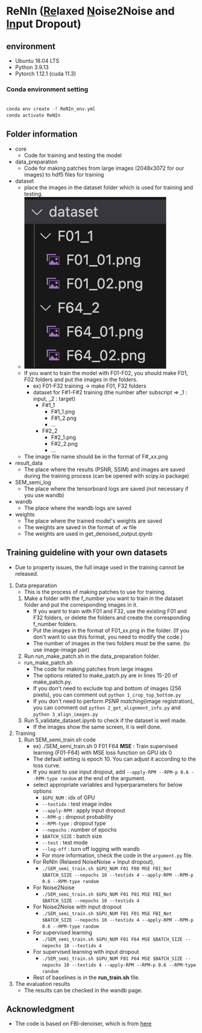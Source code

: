 # ReNIn (<u>Re</u>laxed <u>N</u>oise2Noise and <u>In</u>put Dropout)
## environment
- Ubuntu 18.04 LTS
- Python 3.9.13
- Pytorch 1.12.1 (cuda 11.3)
### Conda environment setting
```bash

conda env create -f ReNIn_env.yml
conda activate ReNIn

```

## Folder information
- core
  - Code for training and testing the model
- data_preparation
  - Code for making patches from large images (2048x3072 for our images) to hdf5 files for training
- dataset
  - place the images in the dataset folder which is used for training and testing.
  - ![Alt text](./figure/dataset_example.png)
  - If you want to train the model with F01-F02, you should make F01, F02 folders and put the images in the folders.
    - ex) F01-F32 training -> make F01, F32 folders
    - dataset for F#1-F#2 training (the number after subscript => _1 : input, _2 : target)
      - F#1_1
        - F#1_1.png
        - F#1_2.png
        - ...
      - F#2_2
        - F#2_1.png
        - F#2_2.png
        - ...
  - The image file name should be in the format of F#_xx.png
- result_data
  - The place where the results (PSNR, SSIM) and images are saved during the training process (can be opened with scipy.io package)
- SEM_semi_log
  - The place where the tensorboard logs are saved (not necessary if you use wandb)
- wandb
  - The place where the wandb logs are saved
- weights
  - The place where the trained model's weights are saved
  - The weights are saved in the format of .w file
  - The weights are used in get_denoised_output.ipynb
## Training guideline with your own datasets
- Due to property issues, the full image used in the training cannot be released.
1. Data preparation 
   - This is the process of making patches to use for training.
   1. Make a folder with the f_number you want to train in the dataset folder and put the corresponding images in it.
      - If you want to train with F01 and F32, use the existing F01 and F32 folders, or delete the folders and create the corresponding f_number folders.
      - Put the images in the format of F01_xx.png in the folder. (If you don't want to use this format, you need to modify the code.)
      - The number of images in the two folders must be the same. (to use image-image pair)
   2. Run run_make_patch.sh in the data_preparation folder.
    - run_make_patch.sh
      - The code for making patches from large images
      - The options related to make_patch.py are in lines 15-20 of make_patch.py.
      - If you don't need to exclude top and bottom of images (256 pixels), you can comment out `python 1_crop_top_bottom.py`
      - If you don't need to perform *PSNR matching*(image registration), you can comment out `python 2_get_alignment_info.py` and `python 3_align_images.py`
   3. Run 5_validate_dataset.ipynb to check if the dataset is well made.
      - If the images show the same screen, it is well done.
2. Training
    1. Run SEM_semi_train.sh code
        - ex) ./SEM_semi_train.sh 0 F01 F64 **MSE** : Train supervised learning (F01-F64) with MSE loss function on GPU idx 0
        - The default setting is epoch 10. You can adjust it according to the loss curve.
        - If you want to use input dropout, add `--apply-RPM --RPM-p 0.6 --RPM-type random` at the end of the argument.
        - select appropriate variables and hyperparameters for below options
          - `$GPU_NUM` : idx of GPU
          - `--testidx` : test image index
          - `--apply-RPM` : apply input dropout
          - `--RPM-p` : dropout probability
          - `--RPM-type` : dropout type
          - `--nepochs` : number of epochs
          - `$BATCH_SIZE` : batch size
          - `--test` : test mode
          - `--log-off` : turn off logging with wandb
          - For more information, check the code in the `argument.py` file.
        - For ReNIn (Relaxed NoiseNoise + Input dropout),
          - `./SEM_semi_train.sh $GPU_NUM F01 F08 MSE FBI_Net $BATCH_SIZE --nepochs 10 --testidx 4 --apply-RPM --RPM-p 0.6 --RPM-type random`
        - For Noise2Noise
          - `./SEM_semi_train.sh $GPU_NUM F01 F01 MSE FBI_Net $BATCH_SIZE --nepochs 10 --testidx 4`
        - For Noise2Noise with input dropout
          - `./SEM_semi_train.sh $GPU_NUM F01 F01 MSE FBI_Net $BATCH_SIZE --nepochs 10 --testidx 4 --apply-RPM --RPM-p 0.6 --RPM-type random`
        - For supervised learning
          - `./SEM_semi_train.sh $GPU_NUM F01 F64 MSE $BATCH_SIZE --nepochs 10 --testidx 4`
        - For supervised learning with input dropout
          - `./SEM_semi_train.sh $GPU_NUM F01 F64 MSE $BATCH_SIZE --nepochs 10 --testidx 4 --apply-RPM --RPM-p 0.6 --RPM-type random`
        - Rest of baselines is in the **run_train.sh** file.
3. The evaluation results 
    - The results can be checked in the wandb page.

## Acknowledgment
- The code is based on FBI-denoiser, which is from [here](https://github.com/csm9493/FBI-Denoiser)

